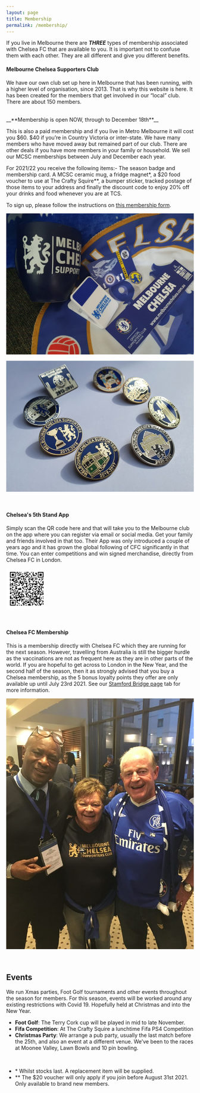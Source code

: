 ```yaml
---
layout: page
title: Membership
permalink: /membership/
---
```

If you live in Melbourne there are **_THREE_** types of membership associated with Chelsea FC that are available to you. 
It is important not to confuse them with each other. 
They are all different and give you different benefits.

#### Melbourne Chelsea Supporters Club
We have our own club set up here in Melbourne that has been running, with a higher level of organisation, since 2013. 
That is why this website is here. It has been created for the members that get involved in our “local” club.
There are about 150 members.

<br>
__**Membership is open NOW, through to December 18th**__
<br>

This is also a paid membership and if you live in Metro Melbourne it will cost you $60. $40 if you’re in Country Victoria or inter-state. 
We have many members who have moved away but remained part of our club. There are other deals if you have more members in your family or household.
We sell our MCSC memberships between July and December each year.

For 2021/22 you receive the following items:-
The season badge and membership card. A MCSC ceramic mug, a fridge magnet*, a $20 food voucher to use at The Crafty Squire**, a bumper sticker, tracked postage of those items to your address and finally the discount code to enjoy 20% off your drinks and food whenever you are at TCS. 

To sign up, please follow the instructions on [this membership form](/assets/membershipform.docx).

![membershippack.jpg](/assets/membershippack.jpg)

![membershipbadges.jpg](/assets/membershipbadges.jpg)

<br>

#### Chelsea's 5th Stand App
Simply scan the QR code here and that will take you to the Melbourne club on the app where you can register via email or social media.
Get your family and friends involved in that too. Their App was only introduced a couple of years ago and it has grown the global following of CFC significantly in that time. You can enter competitions and win signed merchandise, directly from Chelsea FC in London.

![fifthstandqr](assets/QRCode.jpg)

<br>

#### Chelsea FC Membership
This is a membership directly with Chelsea FC which they are running for the next season.
However, travelling from Australia is still the bigger hurdle as the vaccinations are not as frequent here as they are in other parts of the world. If you are hopeful to get across to London in the New Year, and the second half of the season, then it as strongly advised that you buy a Chelsea membership, as the 5 bonus loyalty points they offer are only available up until July 23rd 2021.
See our [Stamford Bridge page](https://www.melbournechelsea.com.au/stamfordbridge/) tab for more information. 

![membership](/assets/membership1.jpg)

<br>


## Events
We run Xmas parties, Foot Golf tournaments and other events throughout the season for members. For this season, events will be worked around any existing restrictions with Covid 19. Hopefully held at Christmas and into the New Year.

- **Foot Golf**: The Terry Cork cup will be played in mid to late November.
- **Fifa Competition**: At The Crafty Squire a lunchtime Fifa PS4 Competition
- **Christmas Party**: We arrange a pub party, usually the last match before the 25th, and also an event at a different venue. We’ve been to the races at Moonee Valley, Lawn Bowls and 10 pin bowling.


<br>

- \* Whilst stocks last. A replacement item will be supplied.
- \*\* The $20 voucher will only apply if you join before August 31st 2021. Only available to brand new members.
